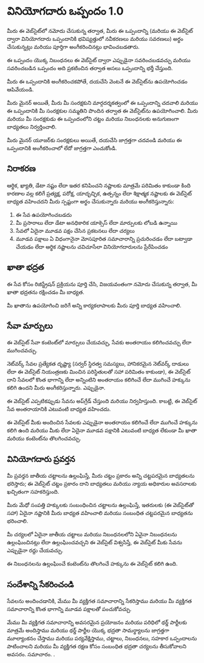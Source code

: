 # వినియోగదారు ఒప్పందం 1.0

మీరు ఈ వెబ్‌సైట్‌లో నమోదు చేసుకున్న తర్వాత, మీరు ఈ ఒప్పందాన్ని (మరియు ఈ వెబ్‌సైట్ ద్వారా వినియోగదారు ఒప్పందానికి భవిష్యత్తులో నవీకరణలు మరియు సవరణలు) అర్థం చేసుకున్నట్లు మరియు పూర్తిగా అంగీకరించినట్లు భావించబడతారు.

ఈ ఒప్పందం యొక్క నిబంధనలు ఈ వెబ్‌సైట్ ద్వారా ఎప్పుడైనా సవరించబడవచ్చు మరియు సవరించబడిన ఒప్పందం అది ప్రకటించిన తర్వాత అసలు ఒప్పందాన్ని భర్తీ చేస్తుంది.

మీరు ఈ ఒప్పందానికి అంగీకరించకపోతే, దయచేసి వెంటనే ఈ వెబ్‌సైట్‌ను ఉపయోగించడం ఆపివేయండి.

మీరు మైనర్ అయితే, మీరు మీ సంరక్షకుని మార్గదర్శకత్వంలో ఈ ఒప్పందాన్ని చదవాలి మరియు ఈ ఒప్పందానికి మీ సంరక్షకుల సమ్మతిని పొందిన తర్వాత ఈ వెబ్‌సైట్‌ను ఉపయోగించాలి. మీరు మరియు మీ సంరక్షకుడు ఈ ఒప్పందంలోని చట్టం మరియు నిబంధనలకు అనుగుణంగా బాధ్యతలు నిర్వర్తించాలి.

మీరు మైనర్ యూజర్‌కు సంరక్షకులు అయితే, దయచేసి జాగ్రత్తగా చదవండి మరియు ఈ ఒప్పందానికి అంగీకరించాలో లేదో జాగ్రత్తగా ఎంచుకోండి.

## నిరాకరణ

ఆర్థిక, ఖ్యాతి, డేటా నష్టం లేదా ఇతర కనిపించని నష్టాలకు మాత్రమే పరిమితం కాకుండా కింది కారణాల వల్ల కలిగే ప్రత్యక్ష, పరోక్ష, యాదృచ్ఛిక, ఉత్పన్నం లేదా శిక్షాత్మక నష్టాలకు ఈ వెబ్‌సైట్ బాధ్యత వహించదని మీరు స్పష్టంగా అర్థం చేసుకున్నారు మరియు అంగీకరిస్తున్నారు:

1. ఈ సేవ ఉపయోగించబడదు
1. మీ ప్రసారాలు లేదా డేటా అనధికారిక యాక్సెస్ లేదా మార్పులకు లోబడి ఉన్నాయి
1. సేవలో ఏదైనా మూడవ పక్షం చేసిన ప్రకటనలు లేదా చర్యలు
1. మూడవ పక్షాలు ఏ విధంగానైనా మోసపూరిత సమాచారాన్ని ప్రచురించడం లేదా బట్వాడా చేయడం లేదా ఆర్థిక నష్టాలను చవిచూసేలా వినియోగదారులను ప్రేరేపించడం

## ఖాతా భద్రత

ఈ సేవ కోసం రిజిస్ట్రేషన్ ప్రక్రియను పూర్తి చేసి, విజయవంతంగా నమోదు చేసుకున్న తర్వాత, మీ ఖాతా భద్రతను రక్షించడం మీ బాధ్యత.

మీ ఖాతాను ఉపయోగించి జరిగే అన్ని కార్యకలాపాలకు మీరు పూర్తి బాధ్యత వహించాలి.

## సేవా మార్పులు

ఈ వెబ్‌సైట్ సేవా కంటెంట్‌లో మార్పులు చేయవచ్చు, సేవకు అంతరాయం కలిగించవచ్చు లేదా ముగించవచ్చు.

నెట్‌వర్క్ సేవల ప్రత్యేకత దృష్ట్యా (సర్వర్ స్థిరత్వ సమస్యలు, హానికరమైన నెట్‌వర్క్ దాడులు లేదా ఈ వెబ్‌సైట్ నియంత్రణకు మించిన పరిస్థితులతో సహా పరిమితం కాకుండా), ఈ వెబ్‌సైట్ దాని సేవలలో కొంత భాగాన్ని లేదా అన్నింటిని అంతరాయం కలిగించే లేదా ముగించే హక్కును కలిగి ఉందని మీరు అంగీకరిస్తున్నారు. ఎప్పుడైనా.

ఈ వెబ్‌సైట్ ఎప్పటికప్పుడు సేవను అప్‌గ్రేడ్ చేస్తుంది మరియు నిర్వహిస్తుంది. కాబట్టి, ఈ వెబ్‌సైట్ సేవ అంతరాయానికి ఎటువంటి బాధ్యత వహించదు.

ఈ వెబ్‌సైట్ మీకు అందించిన సేవలకు ఎప్పుడైనా అంతరాయం కలిగించే లేదా ముగించే హక్కును కలిగి ఉంది మరియు మీకు లేదా ఏదైనా మూడవ పక్షానికి ఎటువంటి బాధ్యత లేకుండా మీ ఖాతా మరియు కంటెంట్‌ను తొలగించవచ్చు.

## వినియోగదారు ప్రవర్తన

మీ ప్రవర్తన జాతీయ చట్టాలను ఉల్లంఘిస్తే, మీరు చట్టం ప్రకారం అన్ని చట్టపరమైన బాధ్యతలను భరిస్తారు; ఈ వెబ్‌సైట్ చట్టం ప్రకారం దాని బాధ్యతలు మరియు న్యాయ అధికారుల అవసరాలకు ఖచ్చితంగా సహకరిస్తుంది.

మీరు మేధో సంపత్తి హక్కులకు సంబంధించిన చట్టాలను ఉల్లంఘిస్తే, ఇతరులకు (ఈ వెబ్‌సైట్‌తో సహా) ఏదైనా నష్టానికి మీరు బాధ్యత వహించాలి మరియు సంబంధిత చట్టపరమైన బాధ్యతను భరించాలి.

మీ చర్యలలో ఏదైనా జాతీయ చట్టాలు మరియు నిబంధనలలోని ఏవైనా నిబంధనలను ఉల్లంఘించినట్లు లేదా ఉల్లంఘించవచ్చని ఈ వెబ్‌సైట్ విశ్వసిస్తే, ఈ వెబ్‌సైట్ మీకు సేవను ఎప్పుడైనా రద్దు చేయవచ్చు.

ఈ నిబంధనలను ఉల్లంఘించే కంటెంట్‌ను తొలగించే హక్కును ఈ వెబ్‌సైట్ కలిగి ఉంది.

## సందేశాన్ని సేకరించండి

సేవలను అందించడానికి, మేము మీ వ్యక్తిగత సమాచారాన్ని సేకరిస్తాము మరియు మీ వ్యక్తిగత సమాచారాన్ని కొంత భాగాన్ని మూడవ పక్షాలతో పంచుకోవచ్చు.

మేము మీ వ్యక్తిగత సమాచారాన్ని అవసరమైన ప్రయోజనం మరియు పరిధిలో థర్డ్ పార్టీలకు మాత్రమే అందిస్తాము మరియు థర్డ్ పార్టీల యొక్క భద్రతా సామర్థ్యాలను జాగ్రత్తగా మూల్యాంకనం చేస్తాము మరియు పర్యవేక్షిస్తాము, చట్టాలు, నిబంధనలు, సహకార ఒప్పందాలను పాటించాలని మరియు మీ వ్యక్తిగత రక్షణ కోసం సంబంధిత భద్రతా చర్యలను తీసుకోవాలని అవసరం. సమాచారం. .

